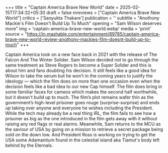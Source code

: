 +++
title = "Captain America Brave New World"
date = 2025-02-15T17:34:32+05:30
draft = false
mreviews = ["Captain America Brave New World"]
critics = ['Sanyukta Thakare']
publication = ''
subtitle = "Anothony Mackie's Film Doesn't Build Up To Much"
opening = "Sam Wilson deserves more"
img = 'captain-america-brave-new-world.webp'
media = 'print'
source = "https://in.mashable.com/entertainment/89785/captain-america-brave-new-world-review-anothony-mackies-film-doesnt-build-up-to-much"
+++

Captain America took on a new face back in 2021 with the release of The Falcon And The Winter Solider. Sam Wilson decided not to go through the same treatment as Steve Rogers to become a Super Solider and this is about him and fans doubting his decision. It still feels like a good idea for Wilson to take the serum but he won’t in the coming years to justify the ideology — which the film does on more than one occasion even when the decision feels like a bad idea to our new Cap himself. The film does bring in some familiar faces for cameos which makes the second half worthwhile, but it doesn't build up to much. The film’s plot remains wafer thin as the government’s high-level prisoner goes rouge (surprise-surprise) and ends up taking over anyone and everyone he wishes including the President. While the tech may already be a real thing IRL, the film fails to see how a prisoner as big as the one introduced in the film gets away with it without raising any red flags or real alarms. Meanwhile, Sam returns to the MCU as the saviour of USA by going on a mission to retrieve a secret package being sold on the down low. And President Ross is working on trying to get the USA some Adamantium found in the celestial island aka Tiamut's body left behind by the Eternals.
